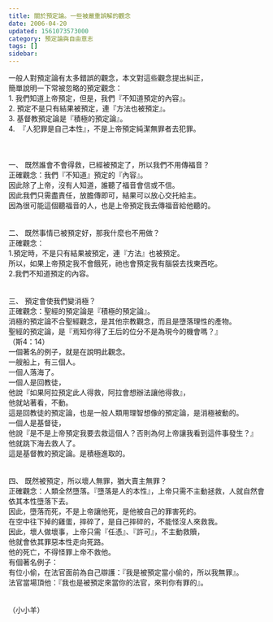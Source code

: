 ```yaml
---
title: 關於預定論。一些被嚴重誤解的觀念
date: 2006-04-20
updated: 1561073573000
category: 預定論與自由意志
tags: []
sidebar: 
---
```


<div>一般人對預定論有太多錯誤的觀念，本文對這些觀念提出糾正，</div>
<div>簡單說明一下常被忽略的預定觀念：</div>
<div>1.<span style="white-space:pre"> </span>我們知道上帝預定，但是，我們『不知道預定的內容』。</div>
<div>2.<span style="white-space:pre"> </span>預定不是只有結果被預定，連『方法也被預定』。</div>
<div>3.<span style="white-space:pre"> </span>基督教預定論是『積極的預定論』。</div>
<div>4.  『人犯罪是自己本性』，不是上帝預定純潔無罪者去犯罪。</div>
<div> </div>
<div> </div>
<div> </div>
<div>一、<span style="white-space:pre"> </span>既然誰會不會得救，已經被預定了，所以我們不用傳福音？</div>
<div>正確觀念：我們『不知道』預定的『內容』。</div>
<div>因此除了上帝，沒有人知道，誰聽了福音會信或不信。</div>
<div>因此我們只需盡責任，放膽傳即可，結果可以放心交托給主。</div>
<div>因為很可能這個聽福音的人，也是上帝預定我去傳福音給他聽的。</div>
<div> </div>
<div> </div>
<div>二、<span style="white-space:pre"> </span>既然事情已被預定好，那我什麼也不用做？</div>
<div>正確觀念：</div>
<div>1.預定時，不是只有結果被預定，連『方法』也被預定。</div>
<div>所以，如果上帝預定我不會餓死，祂也會預定我有腦袋去找東西吃。</div>
<div>2.我們不知道預定的內容。</div>
<div> </div>
<div> </div>
<div>三、<span style="white-space:pre"> </span>預定會使我們變消極？</div>
<div>正確觀念：聖經的預定論是『積極的預定論』。</div>
<div>消極的預定論不合聖經觀念，是其他宗教觀念，而且是墮落理性的產物。</div>
<div>聖經的預定論，是『焉知你得了王后的位分不是為現今的機會嗎？』</div>
<div>（斯4：14）</div>
<div>一個著名的例子，就是在說明此觀念。</div>
<div>一艘船上，有三個人。</div>
<div>一個人落海了。</div>
<div>一個人是回教徒，</div>
<div>他說『如果阿拉預定此人得救，阿拉會想辦法讓他得救』，</div>
<div>他就站著看，不動。</div>
<div>這是回教徒的預定論，也是一般人類用理智想像的預定論，是消極被動的。</div>
<div>一個人是基督徒，</div>
<div>他說『是不是上帝預定我要去救這個人？否則為何上帝讓我看到這件事發生？』</div>
<div>他就跳下海去救人了。</div>
<div>這是基督教的預定論。是積極進取的。</div>
<div> </div>
<div> </div>
<div>四、<span style="white-space:pre"> </span>既然被預定，所以壞人無罪，猶大賣主無罪？</div>
<div>正確觀念：人類全然墮落。『墮落是人的本性』，上帝只需不主動拯救，人就自然會依其本性墮落下去。</div>
<div>因此，墮落而死，不是上帝讓他死，是他被自己的罪害死的。</div>
<div>在空中往下掉的雞蛋，摔碎了，是自己摔碎的，不能怪沒人來救我。</div>
<div>因此，壞人做壞事，上帝只需『任憑』、『許可』，不主動救贖，</div>
<div>他就會依其罪惡本性走向死路。</div>
<div>他的死亡，不得怪罪上帝不救他。</div>
<div>有個著名例子：</div>
<div>有位小偷，在法官面前為自己辯護：『我是被預定當小偷的，所以我無罪』。</div>
<div>法官當場頂他：『我也是被預定來當你的法官，來判你有罪的』。</div>
<div> </div>
<div> </div>
<div>（小小羊）</div>
